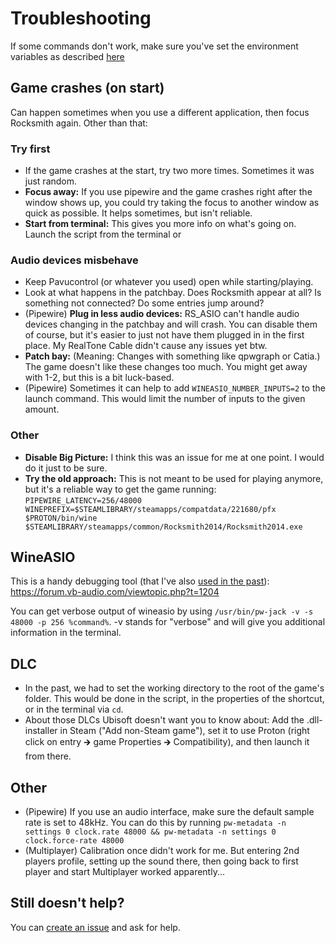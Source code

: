 # Troubleshooting

If some commands don't work, make sure you've set the environment variables as described [here](/README.md#common-paths)

## Game crashes (on start)

Can happen sometimes when you use a different application, then focus Rocksmith again. Other than that:

### Try first
* If the game crashes at the start, try two more times. Sometimes it was just random.
* **Focus away:** If you use pipewire and the game crashes right after the window shows up, you could try taking the focus to another window as quick as possible. It helps sometimes, but isn't reliable.
* **Start from terminal:** This gives you more info on what's going on. Launch the script from the terminal or

### Audio devices misbehave
* Keep Pavucontrol (or whatever you used) open while starting/playing.
* Look at what happens in the patchbay. Does Rocksmith appear at all? Is something not connected? Do some entries jump around?
* (Pipewire) **Plug in less audio devices:** RS_ASIO can't handle audio devices changing in the patchbay and will crash. You can disable them of course, but it's easier to just not have them plugged in in the first place. My RealTone Cable didn't cause any issues yet btw.
* **Patch bay:** (Meaning: Changes with something like qpwgraph or Catia.) The game doesn't like these changes too much. You might get away with 1-2, but this is a bit luck-based.
* (Pipewire) Sometimes it can help to add `WINEASIO_NUMBER_INPUTS=2` to the launch command. This would limit the number of inputs to the given amount.

### Other
* **Disable Big Picture:** I think this was an issue for me at one point. I would do it just to be sure.
* **Try the old approach:** This is not meant to be used for playing anymore, but it's a reliable way to get the game running: `PIPEWIRE_LATENCY=256/48000 WINEPREFIX=$STEAMLIBRARY/steamapps/compatdata/221680/pfx $PROTON/bin/wine $STEAMLIBRARY/steamapps/common/Rocksmith2014/Rocksmith2014.exe`

## WineASIO

This is a handy debugging tool (that I've also [used in the past](https://github.com/theNizo/linux_rocksmith/issues/22#issuecomment-1276457128)): https://forum.vb-audio.com/viewtopic.php?t=1204

You can get verbose output of wineasio by using `/usr/bin/pw-jack -v -s 48000 -p 256 %command%`. -v stands for "verbose" and will give you additional information in the terminal.

## DLC

* In the past, we had to set the working directory to the root of the game's folder. This would be done in the script, in the properties of the shortcut, or in the terminal via `cd`.
* About those DLCs Ubisoft doesn't want you to know about: Add the .dll-installer in Steam ("Add non-Steam game"), set it to use Proton (right click on entry 🡲 game Properties 🡲 Compatibility), and then launch it from there.

## Other

* (Pipewire) If you use an audio interface, make sure the default sample rate is set to 48kHz. You can do this by running `pw-metadata -n settings 0 clock.rate 48000 && pw-metadata -n settings 0 clock.force-rate 48000`
* (Multiplayer) Calibration once didn't work for me. But entering 2nd players profile, setting up the sound there, then going back to first player and start Multiplayer worked apparently...

## Still doesn't help?

You can [create an issue](https://github.com/theNizo/linux_rocksmith/issues/new?assignees=&labels=help+wanted&projects=&template=help-needed.md&title=) and ask for help.